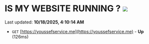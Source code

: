 # IS MY WEBSITE RUNNING ? [![](https://img.shields.io/static/v1?label=Sponsor&message=%E2%9D%A4&logo=GitHub&color=%23fe8e86)](https://github.com/sponsors/Youssef-Lehmam)

Last updated: **10/18/2025, 4:10:14 AM**

- `GET` [https://youssefservice.me](https://youssefservice.me) - **Up** (126ms)
